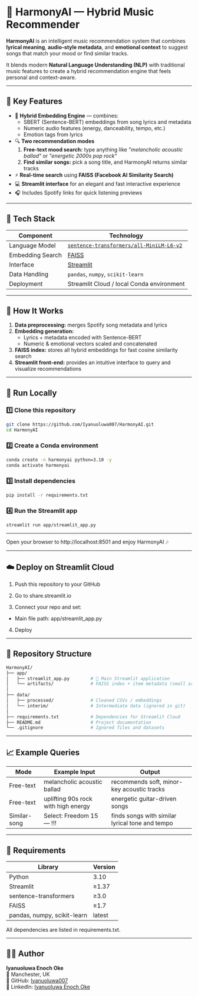 # 🎵 HarmonyAI — Hybrid Music Recommender

**HarmonyAI** is an intelligent music recommendation system that combines **lyrical meaning**, **audio-style metadata**, and **emotional context** to suggest songs that match your mood or find similar tracks.

It blends modern **Natural Language Understanding (NLP)** with traditional music features to create a hybrid recommendation engine that feels personal and context-aware.

---

## 🌟 Key Features

- 🧠 **Hybrid Embedding Engine** — combines:
  - SBERT (Sentence-BERT) embeddings from song lyrics and metadata  
  - Numeric audio features (energy, danceability, tempo, etc.)  
  - Emotion tags from lyrics
- 🔍 **Two recommendation modes**
  1. **Free-text mood search:** type anything like _"melancholic acoustic ballad"_ or _"energetic 2000s pop rock"_  
  2. **Find similar songs:** pick a song title, and HarmonyAI returns similar tracks
- ⚡ **Real-time search** using **FAISS (Facebook AI Similarity Search)**
- 💻 **Streamlit interface** for an elegant and fast interactive experience
- 🎧 Includes Spotify links for quick listening previews

---

## 🧩 Tech Stack

| Component | Technology |
|------------|-------------|
| Language Model | [`sentence-transformers/all-MiniLM-L6-v2`](https://www.sbert.net/) |
| Embedding Search | [FAISS](https://github.com/facebookresearch/faiss) |
| Interface | [Streamlit](https://streamlit.io) |
| Data Handling | `pandas`, `numpy`, `scikit-learn` |
| Deployment | Streamlit Cloud / local Conda environment |

---

## 🧠 How It Works

1. **Data preprocessing:** merges Spotify song metadata and lyrics  
2. **Embedding generation:**  
   - Lyrics + metadata encoded with Sentence-BERT  
   - Numeric & emotional vectors scaled and concatenated  
3. **FAISS index:** stores all hybrid embeddings for fast cosine similarity search  
4. **Streamlit front-end:** provides an intuitive interface to query and visualize recommendations

---

## 🚀 Run Locally

### 1️⃣ Clone this repository
```bash
git clone https://github.com/Iyanuoluwa007/HarmonyAI.git
cd HarmonyAI
```
### 2️⃣ Create a Conda environment
```bash
conda create -n harmonyai python=3.10 -y
conda activate harmonyai
```
### 3️⃣ Install dependencies
```bash
pip install -r requirements.txt
```
### 4️⃣ Run the Streamlit app
```bash
streamlit run app/streamlit_app.py
```

---
Open your browser to http://localhost:8501 and enjoy HarmonyAI 🎶

---

## ☁️ Deploy on Streamlit Cloud

1. Push this repository to your GitHub

2. Go to share.streamlit.io

3. Connect your repo and set:

- Main file path: app/streamlit_app.py

4. Deploy 

---

## 📂 Repository Structure

```bash
HarmonyAI/
├── app/
│   ├── streamlit_app.py        # 🎯 Main Streamlit application
│   └── artifacts/              # FAISS index + item metadata (small artifacts)
│
├── data/
│   ├── processed/              # Cleaned CSVs / embeddings
│   └── interim/                # Intermediate data (ignored in git)
│
├── requirements.txt            # Dependencies for Streamlit Cloud
├── README.md                   # Project documentation
└── .gitignore                  # Ignored files and datasets
```

---

## 📈 Example Queries

| Mode | Example Input | Output |
|------|----------------|--------|
| Free-text | melancholic acoustic ballad | recommends soft, minor-key acoustic tracks |
| Free-text | uplifting 90s rock with high energy | energetic guitar-driven songs |
| Similar-song | Select: Freedom 15 — !!! | finds songs with similar lyrical tone and tempo |

---

## 🧰 Requirements

| Library | Version |
|----------|----------|
| Python | 3.10 |
| Streamlit | ≥1.37 |
| sentence-transformers | ≥3.0 |
| FAISS | ≥1.7 |
| pandas, numpy, scikit-learn | latest |

All dependencies are listed in requirements.txt.

---

## 👨‍💻 Author

**Iyanuoluwa Enoch Oke**  
📍 Manchester, UK  
🔗 GitHub: [Iyanuoluwa007](https://github.com/Iyanuoluwa007)  
🔗 LinkedIn: [Iyanuoluwa Enoch Oke](https://www.linkedin.com/in/iyanuoluwa-enoch-oke/)
